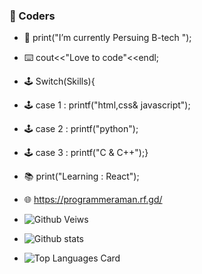 ### 👋 Coders






- 🔭 print("I’m currently Persuing  B-tech "); 
- ⌨️ cout<<"Love to code"<<endl;
- 🕹️ Switch(Skills){
- 🕹️ case 1 : printf("html,css& javascript");
- 🕹️ case 2 : printf("python");
- 🕹️ case 3 : printf("C & C++");}
- 📚 print("Learning : React");
- 🌐 https://programmeraman.rf.gd/ 

- ![Github Veiws](https://komarev.com/ghpvc/?username=amanansari247&color=green) 


- ![Github stats](https://github-readme-stats.vercel.app/api?username=amanansari247&theme=highcontrast&show_icons=true&count_private=true)
- ![Top Languages Card](https://github-readme-stats.vercel.app/api/top-langs/?username=amanansari247) 


